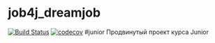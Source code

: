 # job4j_dreamjob

[![Build Status](https://app.travis-ci.com/vetir/job4j_dreamjob.svg?branch=master)](https://app.travis-ci.com/vetir/job4j_dreamjob)
[![codecov](https://codecov.io/gh/vetir/job4j_dreamjob/branch/master/graph/badge.svg?token=TL4J4BGHTJ)](https://codecov.io/gh/vetir/job4j_dreamjob)
#junior
Продвинутый проект курса Junior
